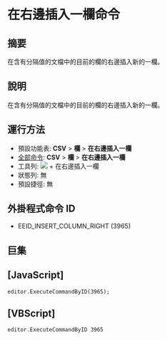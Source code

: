 # 在右邊插入一欄命令

## 摘要

在含有分隔值的文檔中的目前的欄的右邊插入新的一欄。

## 說明

在含有分隔值的文檔中的目前的欄的右邊插入新的一欄。

## 運行方法

- 預設功能表: **CSV** \> **欄** \> **在右邊插入一欄**
- [全部命令](../tools/all_commands): **CSV** \> **欄** \> **在右邊插入一欄**
- 工具列: ![](../../images/columns_separators..png) \+ 在右邊插入一欄
- 狀態列: 無
- 預設捷徑: 無

## 外掛程式命令 ID

- EEID\_INSERT\_COLUMN\_RIGHT (3965)

## 巨集

## \[JavaScript\]

```
editor.ExecuteCommandByID(3965);
```

## \[VBScript\]

```
editor.ExecuteCommandByID 3965
```
